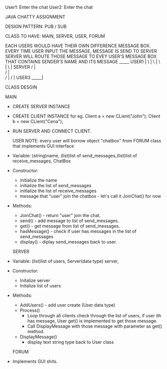  	

User1: Enter the chat
User2: Enter the chat





JAVA CHATTY ASSIGNMENT

DESIGN PATTERN: PUB / SUB 

CLASS TO HAVE: MAIN, SERVER, USER, FORUM

EACH USERS WOULD HAVE THEIR OWN DIFFERENCE MESSAGE BOX.
EVERY TIME USER INPUT THE MESSAGE, MESSAGE IS SEND TO SERVER
SERVER WILL ROUTE THOSE MESSAGE TO EVEY USER'S MESSAGE BOX THAT 
CONTAINS SENDER'S NAME AND ITS MESSAGE
              _____
        USER1      |
             \     |
              \    |
               \   |
                \  |
	      SERVER
                /  |           
	       /   |    
              /    |
             /     |
	USER3 _____|
	



CLASS DESGIN

   MAIN 
- CREATE SERVER INSTANCE
- CREATE CLIENT INSTANCE
   for eg.  Client a = new CLient("John"); 
	    Client b = new CLient("Cena");
- RUN SERVER AND CONNECT CLIENT. 

 
   USER
NOTE: every user will borrow object "chatbox" from FORUM class that implements GUI interface

- Variable: (string)name, (list)list of send_messages,(list)list of receive_messages, ChatBox
- Constructor:
    + initialize the name
    + initialize the list of send_messages
    + initlalize the list of receive_messages
    + message that "user" join the chatbox - let's call it JoinChat() for now
- Methods:
   + JoinChat() - return "user" join the chat.
   + send() - add message to list of send_messages.
   + get() - get message from list of send_messages.
   + hasMessage() - check if user has messages in the list of send_messages
   + display() - diplay send_messages back to user.
 
 
	 
  SERVER
- Variable: (list)list of users, Server(data type) server, 
- Constructor: 
  + Initalize server 
  + Initalize list of users
- Methods:
  + AddUsers() - add user create (User data type)
  + Process()
     - Loop through all clients check through the list of users, if user ith has message, User get() is implemented to get those message.
     - Call DisplayMessage with those message with parameter as get() method. 
  + DisplayMessage() 
     - display text string type back to User class
 

  FORUM
- Implements GUI shits. 







 
